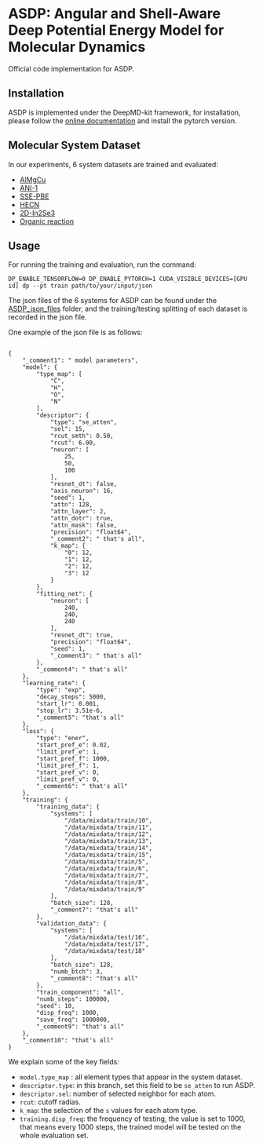 
# ASDP: Angular and Shell-Aware Deep Potential Energy Model for Molecular Dynamics
Official code implementation for ASDP.

## Installation

ASDP is implemented under the DeepMD-kit framework, for installation, please follow the [online documentation](https://docs.deepmodeling.com/projects/deepmd/en/stable/install/install-from-source.html) and install the pytorch version.


## Molecular System Dataset
In our experiments, 6 system datasets are trained and evaluated:
- [AlMgCu](https://www.aissquare.com/datasets/detail?name=AlMgCu_DPA_v1_0&id=139&pageType=datasets)
- [ANI-1](https://github.com/isayev/ANI1_dataset)
- [SSE-PBE](https://www.aissquare.com/datasets/detail?pageType=datasets&name=SSE-PBE_DPA_v1_0&id=146)
- [HECN](https://www.aissquare.com/datasets/detail?pageType=datasets&name=DP_HECN_cryst_liquid_dataset&id=321)
- [2D-In2Se3](https://www.aissquare.com/datasets/detail?name=In2Se3-2D-dpgen&id=7&pageType=datasets)
- [Organic reaction](https://www.aissquare.com/datasets/detail?pageType=datasets&name=Organic_reactions_dataset&id=218)

## Usage
For running the training and evaluation, run the command:
```
DP_ENABLE_TENSORFLOW=0 DP_ENABLE_PYTORCH=1 CUDA_VISIBLE_DEVICES=[GPU id] dp --pt train path/to/your/input/json
```
The json files of the 6 systems for ASDP can be found under the [ASDP_json_files](ASDP_json_files/) folder, and the training/testing splitting of each dataset is recorded in the json file.

One example of the json file is as follows:
```

{
    "_comment1": " model parameters",
    "model": {
        "type_map": [
            "C",
            "H",
            "O",
            "N"
        ],
        "descriptor": {
            "type": "se_atten",
            "sel": 15,
            "rcut_smth": 0.50,
            "rcut": 6.00,
            "neuron": [
                25,
                50,
                100
            ],
            "resnet_dt": false,
            "axis_neuron": 16,
            "seed": 1,
            "attn": 128,
            "attn_layer": 2,
            "attn_dotr": true,
            "attn_mask": false,
            "precision": "float64",
            "_comment2": " that's all",
            "k_map": {
                "0": 12,
                "1": 12,
                "2": 12,
                "3": 12
            }
        },
        "fitting_net": {
            "neuron": [
                240,
                240,
                240
            ],
            "resnet_dt": true,
            "precision": "float64",
            "seed": 1,
            "_comment3": " that's all"
        },
        "_comment4": " that's all"
    },
    "learning_rate": {
        "type": "exp",
        "decay_steps": 5000,
        "start_lr": 0.001,
        "stop_lr": 3.51e-6,
        "_comment5": "that's all"
    },
    "loss": {
        "type": "ener",
        "start_pref_e": 0.02,
        "limit_pref_e": 1,
        "start_pref_f": 1000,
        "limit_pref_f": 1,
        "start_pref_v": 0,
        "limit_pref_v": 0,
        "_comment6": " that's all"
    },
    "training": {
        "training_data": {
            "systems": [
				"/data/mixdata/train/10",
				"/data/mixdata/train/11",
				"/data/mixdata/train/12",
				"/data/mixdata/train/13",
				"/data/mixdata/train/14",
				"/data/mixdata/train/15",
				"/data/mixdata/train/5",
				"/data/mixdata/train/6",
				"/data/mixdata/train/7",
				"/data/mixdata/train/8",
				"/data/mixdata/train/9"
            ],
            "batch_size": 128,
            "_comment7": "that's all"
        },
        "validation_data": {
            "systems": [
				"/data/mixdata/test/16",
				"/data/mixdata/test/17",
				"/data/mixdata/test/18"
            ],
            "batch_size": 128,
            "numb_btch": 3,
            "_comment8": "that's all"
        },
        "train_component": "all",
        "numb_steps": 100000,
        "seed": 10,
        "disp_freq": 1000,
        "save_freq": 1000000,
        "_comment9": "that's all"
    },
    "_comment10": "that's all"
}
```
We explain some of the key fields:
- `model.type_map` : all element types that appear in the system dataset.
- `descriptor.type`: in this branch, set this field to be `se_atten` to run ASDP.
- `descriptor.sel`: number of selected neighbor for each atom.
-  `rcut`: cutoff radias.
-  `k_map`: the selection of the `s` values for each atom type.
-  `training.disp_freq`: the frequency of testing, the value is set to 1000, that means every 1000 steps, the trained model will be tested on the whole evaluation set.
